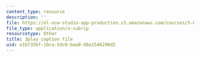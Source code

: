 ```yaml
---
content_type: resource
description: ''
file: https://ol-ocw-studio-app-production.s3.amazonaws.com/courses/3-60-symmetry-structure-and-tensor-properties-of-materials-fall-2005/e1b735bf10ca5dc0baa008a1546290d2_cUzZ-qu3xws.vtt
file_type: application/x-subrip
resourcetype: Other
title: 3play caption file
uid: e1b735bf-10ca-5dc0-baa0-08a1546290d2
---
```


